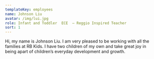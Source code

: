 ```yaml
---
templateKey: employees
name: Johnson Liu
avatar: /img/lui.jpg
role: Infant and Toddler  ECE  – Reggio Inspired Teacher
sort: 1
---
```

Hi, my name is Johnson Liu. I am very pleased to be working with all the families at RB Kids. I have two children of my own and take great joy in being apart of children’s everyday development and growth.
